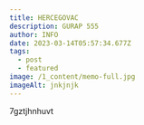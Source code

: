 ```yaml
---
title: HERCEGOVAC
description: GURAP 555
author: INFO
date: 2023-03-14T05:57:34.677Z
tags:
  - post
  - featured
image: /1_content/memo-full.jpg
imageAlt: jnkjnjk
---
```

7﻿gztjhnhuvt